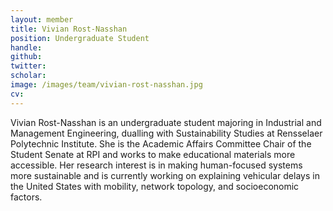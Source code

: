 ```yaml
---
layout: member
title: Vivian Rost-Nasshan
position: Undergraduate Student
handle:
github:
twitter:
scholar:
image: /images/team/vivian-rost-nasshan.jpg
cv:  
---
```


Vivian Rost-Nasshan is an undergraduate student majoring in Industrial and Management Engineering, dualling with Sustainability Studies at Rensselaer Polytechnic Institute. She is the Academic Affairs Committee Chair of the Student Senate at RPI and works to make educational materials more accessible. Her research interest is in making human-focused systems more sustainable and is currently working on explaining vehicular delays in the United States with mobility, network topology, and socioeconomic factors. 